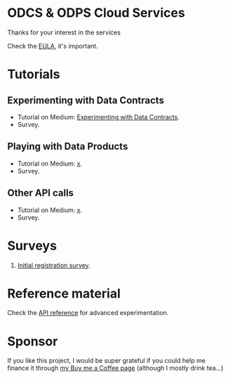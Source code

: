 # ODCS & ODPS Cloud Services

Thanks for your interest in the services 

Check the [EULA](https://github.com/jgpdotai/cloud-services/blob/main/eula.md), it's important.

# Tutorials

## Experimenting with Data Contracts

* Tutorial on Medium: [Experimenting with Data Contracts](https://medium.com/data-mesh-learning/experimenting-with-data-contracts-9d36219e139e).
* Survey.

## Playing with Data Products

* Tutorial on Medium: [x](x).
* Survey.

## Other API calls

* Tutorial on Medium: [x](x).
* Survey.

# Surveys

1. [Initial registration survey](https://jgp.ai/csreg).

# Reference material

Check the [API reference](api-reference.md) for advanced experimentation.

# Sponsor

If you like this project, I would be super grateful if you could help me finance it through [my Buy me a Coffee page](https://buymeacoffee.com/jgperrin) (although I mostly drink tea...)
